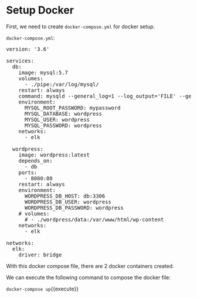 # Setup Docker

First, we need to create `docker-compose.yml` for docker setup.

`docker-compose.yml`:
<pre class="file" data-target="clipboard">
version: '3.6'

services:
  db:
    image: mysql:5.7
    volumes:
      - ./pipe:/var/log/mysql/
    restart: always
    command: mysqld --general_log=1 --log_output='FILE' --general-log-file=/var/log/mysql/general.log
    environment:
      MYSQL_ROOT_PASSWORD: mypassword
      MYSQL_DATABASE: wordpress
      MYSQL_USER: wordpress
      MYSQL_PASSWORD: wordpress
    networks:
      - elk
      
  wordpress:
    image: wordpress:latest
    depends_on:
      - db
    ports:
      - 8080:80
    restart: always
    environment:
      WORDPRESS_DB_HOST: db:3306
      WORDPRESS_DB_USER: wordpress
      WORDPRESS_DB_PASSWORD: wordpress
    # volumes:
      # - ./wordpress/data:/var/www/html/wp-content
    networks:
      - elk
      
networks:
  elk:
    driver: bridge
</pre>

With this docker compose file, there are 2 docker containers created.  

We can execute the following command to compose the docker file:

`docker-compose up`{{execute}}
